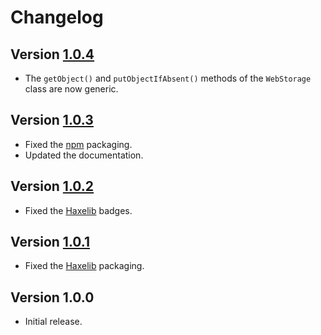 # Changelog

## Version [1.0.4](https://git.belin.io/cedx/webstorage.hx/compare/v1.0.3...v1.0.4)
- The `getObject()` and `putObjectIfAbsent()` methods of the `WebStorage` class are now generic.

## Version [1.0.3](https://git.belin.io/cedx/webstorage.hx/compare/v1.0.2...v1.0.3)
- Fixed the [npm](https://www.npmjs.com) packaging.
- Updated the documentation.

## Version [1.0.2](https://git.belin.io/cedx/webstorage.hx/compare/v1.0.1...v1.0.2)
- Fixed the [Haxelib](https://lib.haxe.org) badges.

## Version [1.0.1](https://git.belin.io/cedx/webstorage.hx/compare/v1.0.0...v1.0.1)
- Fixed the [Haxelib](https://lib.haxe.org) packaging.

## Version 1.0.0
- Initial release.

